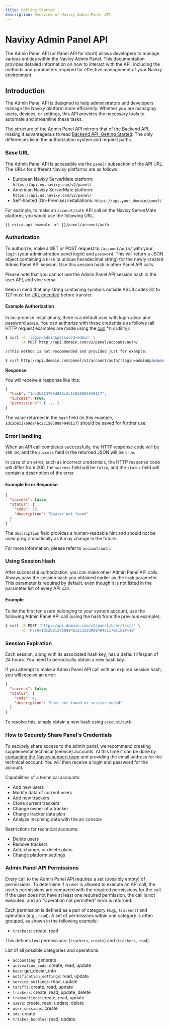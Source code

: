 ```yaml
---
title: Getting Started
description: Overview of Navixy Admin Panel API
---
```


# Navixy Admin Panel API

The Admin Panel API (or Panel API for short) allows developers to manage various entities within the Navixy Admin Panel. This documentation provides detailed information on how to interact with the API, including the methods and parameters required for effective management of your Navixy environment.

## Introduction

The Admin Panel API is designed to help administrators and developers manage the Navixy platform more efficiently. Whether you are managing users, devices, or settings, this API provides the necessary tools to automate and streamline these tasks.

The structure of the Admin Panel API mirrors that of the Backend API, making it advantageous to read [Backend API: Getting Started](../user-api/backend-api/). The only differences lie in the authorization system and request paths.

### Base URL

The Admin Panel API is accessible via the `panel/` subsection of the API URL. The URLs for different Navixy platforms are as follows:

* European Navixy ServerMate platform: `https://api.eu.navixy.com/v2/panel/`
* American Navixy ServerMate platform: `https://api.us.navixy.com/v2/panel/`
* Self-hosted (On-Premise) installations: `https://api.your_domain/panel/`

For example, to make an `account/auth` API call on the Navixy ServerMate platform, you would use the following URL:

`{{ extra.api_example_url }}/panel/account/auth`

### Authorization

To authorize, make a GET or POST request to `/account/auth/` with your `login` (your administration panel login) and `password`. This will return a JSON object containing a `hash` (a unique hexadecimal string) for the newly created Admin Panel API session. Use this session hash in other Panel API calls.

Please note that you cannot use the Admin Panel API session hash in the user API, and vice versa.

Keep in mind that any string containing symbols outside ASCII codes 32 to 127 must be [URL encoded](https://en.wikipedia.org/wiki/Percent-encoding) before transfer.

#### Example Authorization

In on-premise installations, there is a default user with login `admin` and password `admin`. You can authorize with these credentials as follows (all HTTP request examples are made using the [curl](https://curl.haxx.se/) \*nix utility):

```sh
$ curl -d 'login=admin&password=admin' \
       -X POST http://api.domain.com/v2/panel/account/auth/
```

```sh
//This method is not recommended and provided just for example:

$ curl http://api.domain.com/panel/v2/account/auth/?login=admin&password=admin
```

**Response**

You will receive a response like this:

```json
{
  "hash": "1dc2b813769d846c2c15030884948117",
  "success": true,
  "permissions": { ... }
}
```

The value returned in the `hash` field (in this example, `1dc2b813769d846c2c15030884948117`) should be saved for further use.

### Error Handling

When an API call completes successfully, the HTTP response code will be `200 OK`, and the `success` field in the returned JSON will be `true`.

In case of an error, such as incorrect credentials, the HTTP response code will differ from 200, the `success` field will be `false`, and the `status` field will contain a description of the error.

#### Example Error Response

```json
{
  "success": false,
  "status": {
    "code": 12,
    "description": "Dealer not found"
  }
}
```

The `description` field provides a human-readable hint and should not be used programmatically as it may change in the future.

For more information, please refer to `account/auth`.

### Using Session Hash

After successful authorization, you can make other Admin Panel API calls. Always pass the session hash you obtained earlier as the `hash` parameter. This parameter is required by default, even though it is not listed in the parameter list of every API call.

#### Example

To list the first ten users belonging to your system account, use the following Admin Panel API call (using the hash from the previous example):

```bash
$ curl -X POST 'http://api.domain.com/v2/panel/user/list/' \
       -d 'hash=1dc2b813769d846c2c15030884948117&limit=10'
```

### Session Expiration

Each session, along with its associated hash key, has a default lifespan of 24 hours. You need to periodically obtain a new hash key.

If you attempt to make a Admin Panel API call with an expired session hash, you will receive an error:

```json
{
  "success": false,
  "status": {
    "code": 4,
    "description": "User not found or session ended"
  }
}
```

To resolve this, simply obtain a new hash using `account/auth`.

### How to Securely Share Panel's Credentials

To securely share access to the admin panel, we recommend creating supplemental technical (service) accounts. At this time it can be done by [contacting the Navixy support team](../general/contacts.md) and providing the email address for the technical account. You will then receive a login and password for the account.

Capabilities of a technical accounts:

* Add new users
* Modify data of current users
* Add new trackers
* Clone current trackers
* Change owner of a tracker
* Change tracker data plan
* Analyze incoming data with the air console

Restrictions for technical accounts:

* Delete users
* Remove trackers
* Add, change, or delete plans
* Change platform settings

### Admin Panel API Permissions

Every call to the Admin Panel API requires a set (possibly empty) of permissions. To determine if a user is allowed to execute an API call, the user's permissions are compared with the required permissions for the call. If the user does not have at least one required permission, the call is not executed, and an "Operation not permitted" error is returned.

Each permission is defined as a pair of category (e.g., `trackers`) and operation (e.g., `read`). A set of permissions within one category is often grouped, as shown in the following example:

* `trackers`: create, read

This defines two permissions: (`trackers`, `create`) and (`trackers`, `read`).

List of all possible categories and operations:

* `accounting`: generate
* `activation_code`: create, read, update
* `base`: get\_dealer\_info
* `notification_settings`: read, update
* `service_settings`: read, update
* `tariffs`: create, read, update
* `trackers`: create, read, update, delete
* `transactions`: create, read, update
* `users`: create, read, update, delete
* `user_sessions`: create
* `sms`: create
* `tracker_bundles`: read, update
